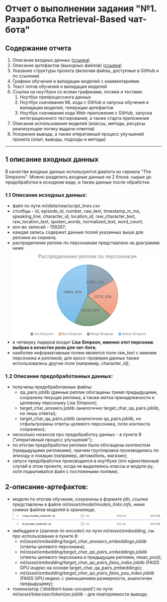 # Отчет о выполнении задания "№1. Разработка Retrieval-Based чат-бота"

## Содержание отчета

1. Описание входных данных ([ссылка](#1-описание-входных-данных))
2. Описание артефактов (выходных файлов) ([ссылка](#2-описание-артефактов))
3. Указание структуры проекта (включая файлы, доступные в GitHub и по ссылкам)
4. Графики обучения и валидации моделей с комментариями
5. Текст логов обучения и валидации моделей
6. Ссылки на ноутбуки со всеми графиками, логами и тестами:
   1. Ноутбук препроцессинга данных
   2. Ноутбук скачивания ML кода с GitHub и запуска обучения и валидации моделей, генерации артефактов
   3. Ноутбук скачивания кода Web-приложения с GitHub, запуска интеграционного тестирования, а также старта приложения
7. Описание использования моделей (классы, методы, ресурсы реализующие логику выдачи ответов)
8. Ускорение вывода, а также итеративный процесс улучшений проекта (опыт, выводы, подходы и методы)

---

## 1 описание входных данных

В качестве входных данных используются диалоги из сериала "The Simpsons".
Можно разделить входные данные на 2 блока: сырые до предобработки в исходном виде, и также данные после обработки.
### 1.1 Описание исходных данных:
- файл по пути *ml/data/raw/script_lines.csv*
- столбцы - id, episode_id, number, raw_text, timestamp_in_ms, speaking_line, character_id, location_id, raw_character_text, raw_location_text, spoken_words, normalized_text, word_count;
- кол-во записей - 158267;
- каждая запись содержит данные полей указанных выше для реплики из сериала;
- распределение реплик по персонажам представлено на диаграмме ниже
![img.png](chat_quotes_distribution.png)
- в четверку лидеров входит **Lisa Simpson, именно этот персонаж выбран в качестве роли для чат-бота**;
- наиболее информативным полем является поле raw_text с именем персонажа и репликой, для кросс-проверки данных также использовались другие поля (например, character_id);
### 1.2 Описание предобработанных данных:
- получены предобработанные файлы:
  - qa_pairs.joblib (данные реплик обогащены тремя предыдущими, сохранена текущая реплика, а также метка принадлежности к целевому персонажу Lisa Simpson);
  - target_char_answers.joblib (аналогично target_char_qa_pairs.joblib, но лишь ответы);
  - target_char_qa_pairs.joblib (аналогично qa_pairs.joblib, но отфильтрованы ответы целевого персонажа, поле контекста сохранено);
- несколько нюансов про предобработку данных - в пункте 8 ("итеративный процесс улучшений");
- по итогам предобработки реплики были обогащены контекстом (предыдущими репликами), причем группировка производилась по эпизоду и локации (например, автомобиль, магазин);
- запуск предобработки производился в ноутбуке (это единственный случай в этом проекте, когда не выделялись классы и модули py, хотя подкачивался файл с постоянными полями).
## 2-описание-артефактов:
- модели по итогам обучения, сохранены в формате pth, ссылки представлены в файле *ml/asset/model/models_links.info*, ниже снимок файлов моделей в хранилище;
![img_2.png](models_screenshot.png)
- эмбеддинги (siamese-bi-encoder) по пути *ml/asset/embedding*, см. про использование в пункте 8:
  - *ml/asset/embedding/target_char_answers_embeddings.joblib* (ответы целевого персонажа);
  - *ml/asset/embedding/target_char_qa_pairs_embeddings.joblib* (ответы целевого персонажа и предыдущие реплики, mean_pool);
  - *ml/asset/embedding/target_char_qa_pairs_faiss_index.joblib* (FAISS GPU индекс на основе target_char_qa_pairs_embeddings);
  - *ml/asset/embedding/target_char_qa_pairs_faiss_psa_index.joblib* (FAISS GPU индекс с уменьшением размерности, аналогичен предыдущему);
- токенизатор ('distilbert-base-uncased') по пути *ml/asset/tokenizer/tokenizer.joblib* - для повторяемости вывода;